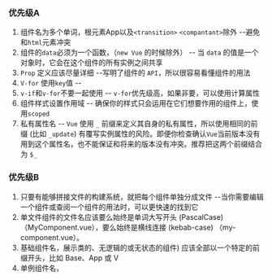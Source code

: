 ### 优先级A 

1. 组件名为多个单词，根元素App以及`<transition>` `<compantant>`除外   --避免和`html`元素冲突
2. 组件的`data`必须为一个函数，（`new Vue` 的时候除外） -- 当 `data` 的值是一个对象时，它会在这个组件的所有实例之间共享
3. `Prop` 定义应该尽量详细 --写明了组件的 `API`，所以很容易看懂组件的用法
4. `V-for` 使用`key`值 -- 
5. `v-if`和`v-for`不要一起使用 -- `v-for`优先级高，如果非要，可以使用计算属性
6. 组件样式设置作用域 -- 确保你的样式只会运用在它们想要作用的组件上，使用`scoped`
7. 私有属性名 -- `Vue` 使用 `_` 前缀来定义其自身的私有属性，所以使用相同的前缀 (比如 `_update`) 有覆写实例属性的风险。即便你检查确认` Vue `当前版本没有用到这个属性名，也不能保证和将来的版本没有冲突。推荐把这两个前缀结合为 `$_`



### 优先级B

1. 只要有能够拼接文件的构建系统，就把每个组件单独分成文件 --当你需要编辑一个组件或查阅一个组件的用法时，可以更快速的找到它
2. 单文件组件的文件名应该要么始终是单词大写开头 (PascalCase) （MyComponent.vue），要么始终是横线连接 (kebab-case) （my-component.vue）。
3. 基础组件名，展示类的、无逻辑的或无状态的组件) 应该全部以一个特定的前缀开头，比如 Base、App 或 V
4. 单例组件名，

